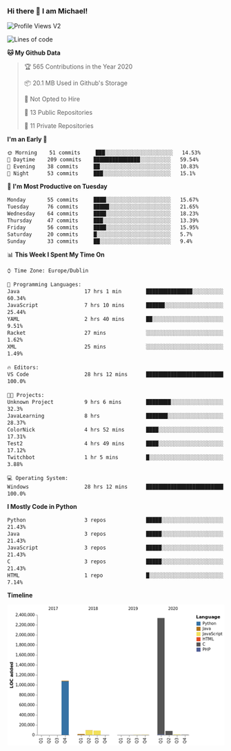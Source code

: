 ### Hi there 👋 I am Michael!

![Profile Views V2](https://komarev.com/ghpvc/?username=AppDevMichael)

<!--START_SECTION:waka-->
![Lines of code](https://img.shields.io/badge/From%20Hello%20World%20I%27ve%20Written-11.8%20million%20lines%20of%20code-blue)

**🐱 My Github Data** 

> 🏆 565 Contributions in the Year 2020
 > 
> 📦 20.1 MB Used in Github's Storage 
 > 
> 🚫 Not Opted to Hire
 > 
> 📜 13 Public Repositories
 > 
> 🔑 11 Private Repositories 

**I'm an Early 🐤** 

```text
🌞 Morning    51 commits     ███░░░░░░░░░░░░░░░░░░░░░░   14.53% 
🌆 Daytime    209 commits    ███████████████░░░░░░░░░░   59.54% 
🌃 Evening    38 commits     ██░░░░░░░░░░░░░░░░░░░░░░░   10.83% 
🌙 Night      53 commits     ███░░░░░░░░░░░░░░░░░░░░░░   15.1%

```
📅 **I'm Most Productive on Tuesday** 

```text
Monday       55 commits     ████░░░░░░░░░░░░░░░░░░░░░   15.67% 
Tuesday      76 commits     █████░░░░░░░░░░░░░░░░░░░░   21.65% 
Wednesday    64 commits     ████░░░░░░░░░░░░░░░░░░░░░   18.23% 
Thursday     47 commits     ███░░░░░░░░░░░░░░░░░░░░░░   13.39% 
Friday       56 commits     ████░░░░░░░░░░░░░░░░░░░░░   15.95% 
Saturday     20 commits     █░░░░░░░░░░░░░░░░░░░░░░░░   5.7% 
Sunday       33 commits     ██░░░░░░░░░░░░░░░░░░░░░░░   9.4%

```


📊 **This Week I Spent My Time On** 

```text
⌚︎ Time Zone: Europe/Dublin

💬 Programming Languages: 
Java                     17 hrs 1 min        ███████████████░░░░░░░░░░   60.34% 
JavaScript               7 hrs 10 mins       ██████░░░░░░░░░░░░░░░░░░░   25.44% 
YAML                     2 hrs 40 mins       ██░░░░░░░░░░░░░░░░░░░░░░░   9.51% 
Racket                   27 mins             ░░░░░░░░░░░░░░░░░░░░░░░░░   1.62% 
XML                      25 mins             ░░░░░░░░░░░░░░░░░░░░░░░░░   1.49%

🔥 Editors: 
VS Code                  28 hrs 12 mins      █████████████████████████   100.0%

🐱‍💻 Projects: 
Unknown Project          9 hrs 6 mins        ████████░░░░░░░░░░░░░░░░░   32.3% 
JavaLearning             8 hrs               ███████░░░░░░░░░░░░░░░░░░   28.37% 
ColorNick                4 hrs 52 mins       ████░░░░░░░░░░░░░░░░░░░░░   17.31% 
Test2                    4 hrs 49 mins       ████░░░░░░░░░░░░░░░░░░░░░   17.12% 
Twitchbot                1 hr 5 mins         █░░░░░░░░░░░░░░░░░░░░░░░░   3.88%

💻 Operating System: 
Windows                  28 hrs 12 mins      █████████████████████████   100.0%

```

**I Mostly Code in Python** 

```text
Python                   3 repos             █████░░░░░░░░░░░░░░░░░░░░   21.43% 
Java                     3 repos             █████░░░░░░░░░░░░░░░░░░░░   21.43% 
JavaScript               3 repos             █████░░░░░░░░░░░░░░░░░░░░   21.43% 
C                        3 repos             █████░░░░░░░░░░░░░░░░░░░░   21.43% 
HTML                     1 repo              █░░░░░░░░░░░░░░░░░░░░░░░░   7.14%

```


**Timeline**

![Chart not found](https://github.com/AppDevMichael/AppDevMichael/blob/master/charts/bar_graph.png) 


<!--END_SECTION:waka-->


